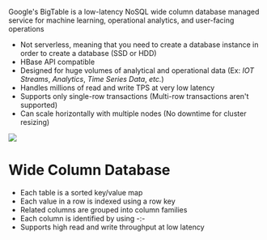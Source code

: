 Google's BigTable is a low-latency NoSQL wide column database managed service for machine learning, operational analytics, and user-facing operations

* Not serverless, meaning that you need to create a database instance in order to create a database (SSD or HDD)
* HBase API compatible
* Designed for huge volumes of analytical and operational data (Ex: *IOT Streams*, *Analytics*, *Time Series Data*, *etc.*)
* Handles millions of read and write TPS at very low latency
* Supports only single-row transactions (Multi-row transactions aren't supported)
* Can scale horizontally with multiple nodes (No downtime for cluster resizing)

![](https://github.com/JonmarCorpuz/SecondBrain/blob/main/Assets/Whitespace.png)

# Wide Column Database

* Each table is a sorted key/value map
* Each value in a row is indexed using a row key
* Related columns are grouped into column families
* Each column is identified by using <column>-<family>:<column>-<qualifier>
* Supports high read and write throughput at low latency
